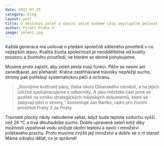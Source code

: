 ```yaml
---
date: 2022-07-25
category: blog
layout: post
title: O městskou zeleň a obecní zeleň budeme vždy smysluplně pečovat
author: Piráti Praha 3
image: zelen1.jpg
---
```


Každá generace má usilovat o předání společně sdíleného prostředí v co nejlepším stavu. Kvalita života společnosti je neoddělitelná od kvality prostoru a životního prostředí, ve kterém se denně pohybujeme.

Musíme proto zajistit, aby zeleň plnila svoji funkci. Péče se nesmí ani zanedbávat, ani přehánět. Krátce zastřihávané trávníky nepřežijí sucho, stromy pak potřebují systematickou péči a ochranu. 

> „Rozvíjíme květnaté pásy, třeba okolo Olšanského náměstí, a na jejich údržbě spolupracujeme s odborníky. A jako městská část jsme se podíleli na vzniku strategických městských dokumentů, které se zabývají péči o stromy,“ komentuje Jan Bartko, radní pro životní prostředí Prahy 3 za Piráty.

Travnaté plochy nikdy nebudeme sekat, když bude teplota vzduchu vyšší než 26 °C a trvá dlouhodobé sucho. Dobře upravená zeleň totiž díky možnosti vypařovat vodu snižuje okolní teplotu a navíc i množství polétavého prachu. Proto musíme zvýšit její množství a dobře se o ni starat!
Máme odvahu dělat, co je správné! 
